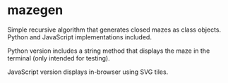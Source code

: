 # mazegen
Simple recursive algorithm that generates closed mazes as class objects. Python and JavaScript implementations included.

Python version includes a string method that displays the maze in the terminal (only intended for testing).

JavaScript version displays in-browser using SVG tiles.